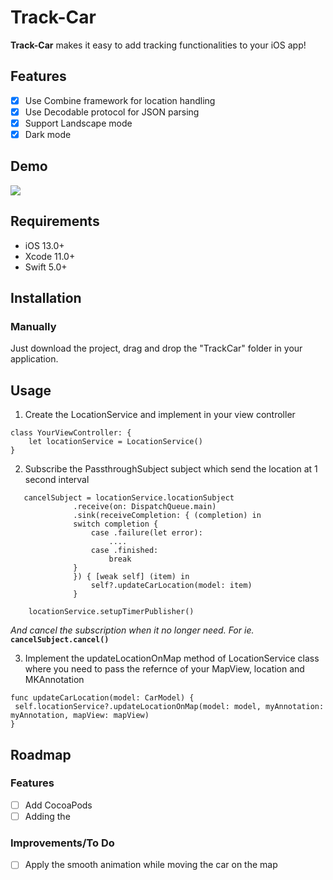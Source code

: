 # Track-Car
**Track-Car** makes it easy to add tracking functionalities to your iOS app! 

## Features
- [x] Use Combine framework for location handling
- [x] Use Decodable protocol for JSON parsing
- [x] Support Landscape mode
- [x] Dark mode

## Demo
![](https://github.com/ram2386/Track-Car/blob/master/Track%20car.gif)

## Requirements
 - iOS 13.0+
 - Xcode 11.0+
 - Swift 5.0+
 
## Installation
### Manually

Just download the project, drag and drop the "TrackCar" folder in your application.

## Usage
1. Create the LocationService and implement in your view controller
```
class YourViewController: {
    let locationService = LocationService()    
}
```

2. Subscribe the PassthroughSubject subject which send the location at 1 second interval
```
   cancelSubject = locationService.locationSubject
              .receive(on: DispatchQueue.main)
              .sink(receiveCompletion: { (completion) in
              switch completion {
                  case .failure(let error):
                      ....
                  case .finished:
                      break
              }
              }) { [weak self] (item) in
                  self?.updateCarLocation(model: item)
              }
    
    locationService.setupTimerPublisher()
```

<i>And cancel the subscription when it no longer need. For ie.</i> <b>```cancelSubject.cancel()```</b>

3. Implement the updateLocationOnMap method of LocationService class where you need to pass the refernce of your MapView, location and MKAnnotation 
```
func updateCarLocation(model: CarModel) {
 self.locationService?.updateLocationOnMap(model: model, myAnnotation: myAnnotation, mapView: mapView)
}
```

## Roadmap
### Features

- [ ] Add CocoaPods
- [ ] Adding the 
 
### Improvements/To Do
- [ ] Apply the smooth animation while moving the car on the map

